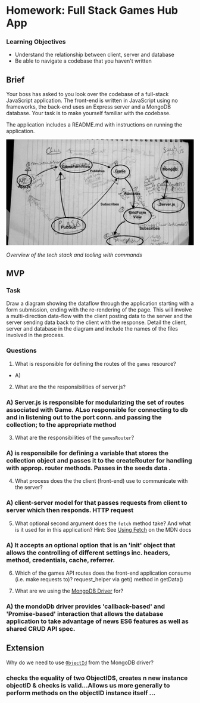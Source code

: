 # Homework: Full Stack Games Hub App

### Learning Objectives

- Understand the relationship between client, server and database
- Be able to navigate a codebase that you haven't written

## Brief

Your boss has asked to you look over the codebase of a full-stack JavaScript application. The front-end is written in JavaScript using no frameworks, the back-end uses an Express server and a MongoDB database. Your task is to make yourself familiar with the codebase.

The application includes a README.md with instructions on running the application.

![dataflow](gameDiagram.jpg)

*Overview of the tech stack and tooling with commands*

## MVP

### Task

Draw a diagram showing the dataflow through the application starting with a form submission, ending with the re-rendering of the page. This will involve a multi-direction data-flow with the client posting data to the server and the server sending data back to the client with the response. Detail the client, server and database in the diagram and include the names of the files involved in the process.

### Questions

1. What is responsible for defining the routes of the `games` resource?
- A)  

2. What are the the responsibilities of server.js?
### A) Server.js is responsible for modularizing the set of routes associated with Game. ALso responsible for connecting to db and in listening out to the port conn. and passing the collection; to the appropriate method

3. What are the responsibilities of the `gamesRouter`?
### A) is responsibile for defining a variable that stores the collection object and passes it to the createRouter for handling with approp. router methods. Passes in the seeds data .
4. What process does the the client (front-end) use to communicate with the server?

### A) client-server model for that passes requests from client to server which then responds. HTTP request
5. What optional second argument does the `fetch` method take? And what is it used for in this application? Hint: See [Using Fetch](https://developer.mozilla.org/en-US/docs/Web/API/Fetch_API/Using_Fetch) on the MDN docs
### A) It accepts an optional option that is an 'init' object that allows the controlling of different settings inc. headers, method, credentials, cache, referrer.

6. Which of the games API routes does the front-end application consume (i.e. make requests to)? request_helper via get() method in getData()

7. What are we using the [MongoDB Driver](http://mongodb.github.io/node-mongodb-native/) for?
### A) the mondoDb driver provides 'callback-based' and 'Promise-based' interaction that allows the database application to take advantage of news ES6 features as well as shared CRUD API spec.

## Extension
Why do we need to use [`ObjectId`](https://mongodb.github.io/node-mongodb-native/api-bson-generated/objectid.html) from the MongoDB driver?
### checks the equality of two ObjectIDS, creates n new instance objectID & checks is valid...Allows us more generally to perform methods on the objectID instance itself ...

